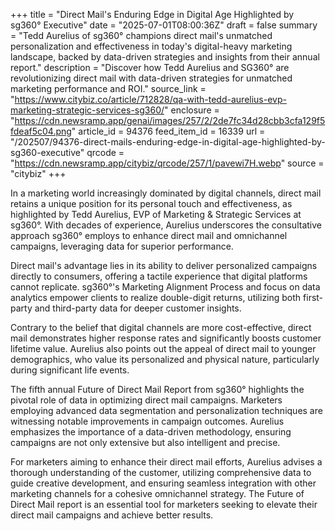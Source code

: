 +++
title = "Direct Mail's Enduring Edge in Digital Age Highlighted by sg360° Executive"
date = "2025-07-01T08:00:36Z"
draft = false
summary = "Tedd Aurelius of sg360° champions direct mail's unmatched personalization and effectiveness in today's digital-heavy marketing landscape, backed by data-driven strategies and insights from their annual report."
description = "Discover how Tedd Aurelius and SG360° are revolutionizing direct mail with data-driven strategies for unmatched marketing performance and ROI."
source_link = "https://www.citybiz.co/article/712828/qa-with-tedd-aurelius-evp-marketing-strategic-services-sg360/"
enclosure = "https://cdn.newsramp.app/genai/images/257/2/2de7fc34d28cbb3cfa129f5fdeaf5c04.png"
article_id = 94376
feed_item_id = 16339
url = "/202507/94376-direct-mails-enduring-edge-in-digital-age-highlighted-by-sg360-executive"
qrcode = "https://cdn.newsramp.app/citybiz/qrcode/257/1/pavewi7H.webp"
source = "citybiz"
+++

<p>In a marketing world increasingly dominated by digital channels, direct mail retains a unique position for its personal touch and effectiveness, as highlighted by Tedd Aurelius, EVP of Marketing & Strategic Services at sg360°. With decades of experience, Aurelius underscores the consultative approach sg360° employs to enhance direct mail and omnichannel campaigns, leveraging data for superior performance.</p><p>Direct mail's advantage lies in its ability to deliver personalized campaigns directly to consumers, offering a tactile experience that digital platforms cannot replicate. sg360°'s Marketing Alignment Process and focus on data analytics empower clients to realize double-digit returns, utilizing both first-party and third-party data for deeper customer insights.</p><p>Contrary to the belief that digital channels are more cost-effective, direct mail demonstrates higher response rates and significantly boosts customer lifetime value. Aurelius also points out the appeal of direct mail to younger demographics, who value its personalized and physical nature, particularly during significant life events.</p><p>The fifth annual Future of Direct Mail Report from sg360° highlights the pivotal role of data in optimizing direct mail campaigns. Marketers employing advanced data segmentation and personalization techniques are witnessing notable improvements in campaign outcomes. Aurelius emphasizes the importance of a data-driven methodology, ensuring campaigns are not only extensive but also intelligent and precise.</p><p>For marketers aiming to enhance their direct mail efforts, Aurelius advises a thorough understanding of the customer, utilizing comprehensive data to guide creative development, and ensuring seamless integration with other marketing channels for a cohesive omnichannel strategy. The Future of Direct Mail report is an essential tool for marketers seeking to elevate their direct mail campaigns and achieve better results.</p>